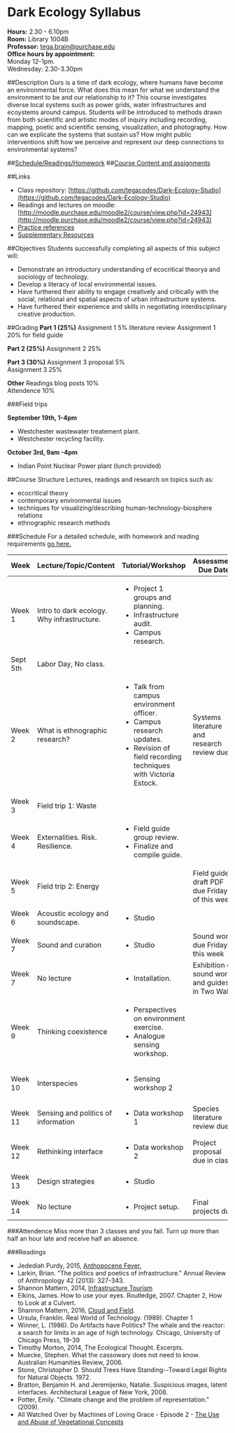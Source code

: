 # Dark Ecology Syllabus

**Hours:** 2.30 - 6.10pm  
**Room:** Library 1004B  
**Professor:** tega.brain@purchase.edu  
**Office hours by appointment:**   
Monday 12-1pm.   
Wednesday: 2.30-3.30pm  

##Description
Ours is a time of dark ecology, where humans have become an environmental force. What does this mean for what we understand the environment to be and our relationship to it? This course investigates diverse local systems such as power grids, water infrastructures and ecoystems around campus. Students will be introduced to methods drawn from both scientific and artistic modes of inquiry including recording, mapping, poetic and scientific sensing, visualization, and photography.  How can we explicate the systems that sustain us? How might public interventions shift how we perceive and represent our deep connections to environmental systems? 

##[Schedule/Readings/Homework](https://github.com/tegacodes/Dark-Ecology-Studio/blob/master/work-reading-schedule.md)
##[Course Content and assignments](http://www.des.tegabrain.com)

##Links

* Class repository: [https://github.com/tegacodes/Dark-Ecology-Studio](https://github.com/tegacodes/Dark-Ecology-Studio)
* Readings and lectures on moodle: [http://moodle.purchase.edu/moodle2/course/view.php?id=24943](http://moodle.purchase.edu/moodle2/course/view.php?id=24943)
* [Practice references](https://github.com/tegacodes/Dark-Ecology-Studio/blob/master/References.md)
* [Supplementary Resources](https://github.com/tegacodes/Dark-Ecology-Studio/blob/master/Supplementary.md)

##Objectives
Students successfully completing all aspects of this subject will:

* Demonstrate an introductory understanding of ecocritical theorya and sociology of technology. 
* Develop a literacy of local environmental issues.
* Have furthered their ability to engage creatively and critically with the social, relational and spatial aspects of urban infrastructure systems.
* Have furthered their experience and skills in negotiating interdisciplinary creative production.


##Grading
**Part 1 (25%)**
Assignment 1 5% literature review
Assignment 1 20% for field guide

**Part 2 (25%)**
Assignment 2 25%  

**Part 3 (30%)**
Assignment 3 proposal 5%  
Assignment 3 25%  

**Other**
Readings blog posts 10%  
Attendence 10%

###Field trips

**September 19th, 1-4pm**

* Westchester wastewater treatement plant. 
* Westchester recycling facility.

**October 3rd, 9am -4pm**

* Indian Point Nuclear Power plant
(lunch provided)

##Course Structure
Lectures, readings and research on topics such as:

* ecocritical theory
* contemporary environmental issues
* techniques for visualizing/describing human-technology-biosphere relations
* ethnographic research methods


###Schedule
For a detailed schedule, with homework and reading requirements [go here.](https://github.com/tegacodes/Dark-Ecology-Studio/blob/master/work-reading-schedule.md)

|Week |Lecture/Topic/Content | Tutorial/Workshop |Assessment Due Date |
| --- | --- | --- | --- |
| Week 1 |Intro to dark ecology. Why infrastructure. |<ul><li>Project 1 groups and planning.</li><li>Infrastructure audit.</li><li>Campus research.</li></ul>   ||
| Sept 5th| Labor Day, No class.||| 
| Week 2 |What is ethnographic research? |<ul><li>Talk from campus environment officer. </li><li>Campus research updates.</li><li>Revision of field recording techniques with Victoria Estock.</li></ul> |Systems literature and research review due| 
| Week 3 |Field trip 1: Waste||| 
| Week 4 |Externalities. Risk. Resilience.|<ul><li>Field guide group review.</li><li> Finalize and compile guide.</li></ul>|| 
| Week 5 |Field trip 2: Energy||Field guide draft PDF due Friday of this week.| 
| Week 6 |Acoustic ecology and soundscape. |<ul><li>Studio</li></ul>|| 
| Week 7 |Sound and curation|<ul><li>Studio</li></ul>|Sound work due Friday this week| 
| Week 7 |No lecture|<ul><li>Installation.</li></ul>|Exhibition of sound work and guides in Two Walls| 
| Week 9 |Thinking coexistence|<ul><li>Perspectives on environment exercise. </li><li>Analogue sensing workshop.</li></ul>|| 
| Week 10 |Interspecies|<ul><li>Sensing workshop 2</li></ul>|| 
| Week 11 |Sensing and politics of information|<ul><li>Data workshop 1</li></ul>|Species literature review due.| 
| Week 12 |Rethinking interface|<ul><li>Data workshop 2</li></ul>|Project proposal due in class.| 
| Week 13 |Design strategies|<ul><li>Studio</li></ul>|| 
| Week 14 |No lecture|<ul><li>Project setup.</li></ul>|Final projects due| 

###Attendence
Miss more than 3 classes and you fail. Turn up more than half an hour late and receive half an absence. 
 

###Readings

* Jedediah Purdy, 2015, [Anthopocene Fever.](https://aeon.co/essays/should-we-be-suspicious-of-the-anthropocene-idea)
* Larkin, Brian. "The politics and poetics of infrastructure." Annual Review of Anthropology 42 (2013): 327-343.
* Shannon Mattern, 2014, [Infrastructure Tourism](https://placesjournal.org/article/infrastructural-tourism/#ref_5)
* Elkins, James. How to use your eyes. Routledge, 2007. Chapter 2, How to Look at a Culvert.
* Shannon Mattern, 2016, [Cloud and Field](https://placesjournal.org/article/cloud-and-field/).
* Ursula, Franklin. Real World of Technology. (1989). Chapter 1
* Winner, L. (1986). Do Artifacts have Politics? The whale and the reactor: a search for limits in an age of high technology. Chicago, University of Chicago Press, 19-39
* Timothy Morton, 2014, The Ecological Thought. Excerpts.
* Muecke, Stephen. What the cassowary does not need to know. Australian Humanities Review, 2006.
* Stone, Christopher D. Should Trees Have Standing--Toward Legal Rights for Natural Objects. 1972.
* Bratton, Benjamin H. and Jeremijenko, Natalie. Suspicious images, latent interfaces. Architectural League of New York, 2008.
* Potter, Emily. "Climate change and the problem of representation." (2009).
* All Watched Over by Machines of Loving Grace - Episode 2 - [The Use and Abuse of Vegetational Concepts](https://vimeo.com/groups/96331/videos/80799352)
